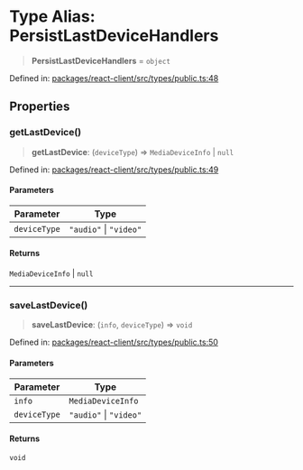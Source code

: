# Type Alias: PersistLastDeviceHandlers

> **PersistLastDeviceHandlers** = `object`

Defined in: [packages/react-client/src/types/public.ts:48](https://github.com/fishjam-cloud/web-client-sdk/blob/00cc23b021c6e87a4a0f647ceccc9acb897b5a38/packages/react-client/src/types/public.ts#L48)

## Properties

### getLastDevice()

> **getLastDevice**: (`deviceType`) => `MediaDeviceInfo` \| `null`

Defined in: [packages/react-client/src/types/public.ts:49](https://github.com/fishjam-cloud/web-client-sdk/blob/00cc23b021c6e87a4a0f647ceccc9acb897b5a38/packages/react-client/src/types/public.ts#L49)

#### Parameters

| Parameter | Type |
| ------ | ------ |
| `deviceType` | `"audio"` \| `"video"` |

#### Returns

`MediaDeviceInfo` \| `null`

***

### saveLastDevice()

> **saveLastDevice**: (`info`, `deviceType`) => `void`

Defined in: [packages/react-client/src/types/public.ts:50](https://github.com/fishjam-cloud/web-client-sdk/blob/00cc23b021c6e87a4a0f647ceccc9acb897b5a38/packages/react-client/src/types/public.ts#L50)

#### Parameters

| Parameter | Type |
| ------ | ------ |
| `info` | `MediaDeviceInfo` |
| `deviceType` | `"audio"` \| `"video"` |

#### Returns

`void`
